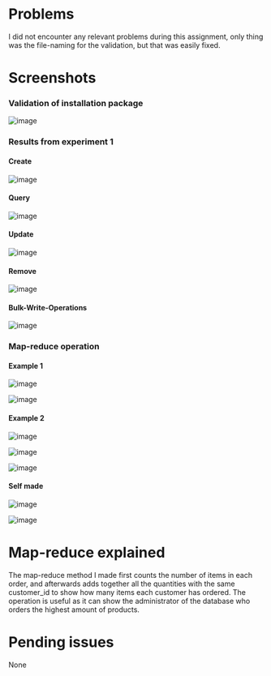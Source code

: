 # Problems
I did not encounter any relevant problems during this assignment, only thing was the file-naming for the validation, but that was easily fixed.

# Screenshots
### Validation of installation package
![image](https://github.com/user-attachments/assets/71aff347-1ee6-43ac-b458-0cbca6020a3e)

### Results from experiment 1
#### Create
![image](https://github.com/user-attachments/assets/011b4257-52e3-4553-9d0c-3bcfd8e24a08)

#### Query
![image](https://github.com/user-attachments/assets/4181655b-6dd2-4630-9b59-f2901be8bcb5)

#### Update
![image](https://github.com/user-attachments/assets/f08454d7-6170-4319-aea3-b50356a87011)

#### Remove
![image](https://github.com/user-attachments/assets/9aebdbc6-0ae8-4383-9620-f6d177698047)

#### Bulk-Write-Operations
![image](https://github.com/user-attachments/assets/f352f3ae-3edb-412b-b84b-aadb7e4b81a8)

### Map-reduce operation
#### Example 1
![image](https://github.com/user-attachments/assets/161398a4-7b00-4800-b6dd-a2aa535b0561)

![image](https://github.com/user-attachments/assets/97b99727-9db6-42d4-9085-06cb20b54cc5)

#### Example 2
![image](https://github.com/user-attachments/assets/655b267c-bffc-4be7-8a8f-1f180529fe6f)

![image](https://github.com/user-attachments/assets/bda0dc14-6ad1-4862-98f1-94a747000455)

![image](https://github.com/user-attachments/assets/d2594809-a5b0-4a8e-a9f0-9faf89c91e4a)

#### Self made
![image](https://github.com/user-attachments/assets/1f3e3658-208f-4133-aed6-7b3963ac2653)

![image](https://github.com/user-attachments/assets/8a6a2b96-b9d1-4dd9-8c3f-c49be0f4c028)

# Map-reduce explained
The map-reduce method I made first counts the number of items in each order, and afterwards adds together all the quantities with the same customer_id to show how many items each customer has ordered. The operation is useful as it can show the administrator of the database who orders the highest amount of products. 

# Pending issues
None
